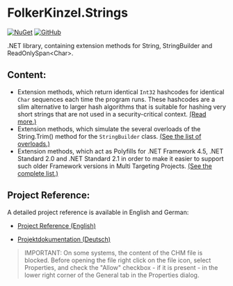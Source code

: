 # FolkerKinzel.Strings
[![NuGet](https://img.shields.io/nuget/v/FolkerKinzel.Strings)](https://www.nuget.org/packages/FolkerKinzel.Strings/)
[![GitHub](https://img.shields.io/github/license/FolkerKinzel/Strings)](https://github.com/FolkerKinzel/Strings/blob/master/LICENSE)

.NET library, containing extension methods for String, 
StringBuilder and ReadOnlySpan&lt;Char&gt;.

## Content:
* Extension methods, which return identical `Int32` hashcodes for 
identical `Char` sequences each time the program runs. These hashcodes
are a slim alternative to larger hash algorithms
that is suitable for hashing very short strings 
that are not used in a security-critical context. [(Read more.)]()
* Extension methods, which simulate the several overloads of the String.Trim() 
method for the `StringBuilder` class. [(See the list of overloads.)]()
* Extension methods, which act as Polyfills for .NET Framework 4.5,
.NET Standard 2.0 and .NET Standard 2.1 in order to make it easier to support
such older Framework versions in Multi Targeting Projects. [(See the complete list.)]()

## Project Reference:
A detailed project reference is available in English and German:

* [Project Reference (English)](https://github.com/FolkerKinzel/Strings/blob/master/ProjectReference/2.0.0/FolkerKinzel.Strings.Reference.en.chm)

* [Projektdokumentation (Deutsch)](https://github.com/FolkerKinzel/Strings/blob/master/ProjectReference/2.0.0/FolkerKinzel.Strings.Doku.de.chm)

> IMPORTANT: On some systems, the content of the CHM file is blocked. Before opening the file
>  right click on the file icon, select Properties, and check the "Allow" checkbox - if it 
> is present - in the lower right corner of the General tab in the Properties dialog.
